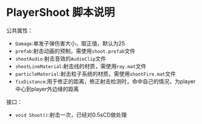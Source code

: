 # PlayerShoot 脚本说明

公共属性：
+ `Damage`:单发子弹伤害大小，取正值，默认为25
+ `prefab`:射击动画的预制，需使用`shoot.prefab`文件
+ `shootAudio`:射击音效的`AudioClip`文件
+ `shootLineMaterial`:射击线的材质，需使用`ray.mat`文件
+ `particleMaterial`:射击粒子系统的材质，需使用`shootFire.mat`文件
+ `fixDistance`:用于修正的距离，修正射击检测时，命中自己的情况，为player中心到player外边缘的距离

接口：
+ `void Shoot()`:射击一次，已经对0.5sCD做处理